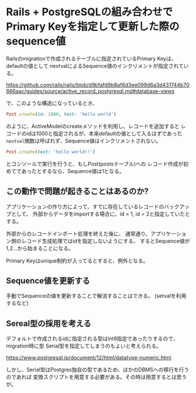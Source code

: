 # Rails + PostgreSQLの組み合わせでPrimary Keyを指定して更新した際のsequence値

Railsのmigrationで作成されるテーブルに指定されているPrimary Keyは、defaultの値として
nextvalによるSequence値のインクリメントが指定されている。

https://github.com/rails/rails/blob/d9bfafd9b8af6d3ee099d6a3d431744b70666aac/guides/source/active_record_postgresql.md#database-views

で、このような構造になっているとき、

```ruby
Post.create(id: 1000, text: 'hello world')
```

のように、ActiveModelのcreateメソッドを利用し、レコードを追加すると
レコードのidは1000と指定されるが、本来defaultの値として入るはずであった
`nextval`関数は呼ばれず、Sequence値はインクリメントされない。

```ruby
Post.create(text: 'hello world!!')
```

とコンソールで実行を行うと、もしPost(postsテーブル)への
レコード作成が初めてであったとするなら、Sequence値は1となる。

## この動作で問題が起きることはあるのか?

アプリケーションの作り方によって、すでに存在しているレコードのバックアップとして、
外部からデータをimportする場合に、id = 1, id = 2と指定していたとする。

外部からのレコードインポート処理を終えた後に、
通常通り、アプリケーション側のレコード生成処理ではidを指定しないようにする、
するとSequence値が1,2...から始まることになる。

Primary Keyはunique制約が入ってるとすると、例外となる。

## Sequence値を更新する

手動でSequenceの値を更新することで解消することはできる。
(setvalを利用するなど)

## Sereal型の採用を考える

デフォルトで作成されるidに指定される型はint8指定であったりするので、migration時に型
Serial型を指定してしまうのもよいと考えられる。

https://www.postgresql.jp/document/12/html/datatype-numeric.html

しかし、Serial型はPostgres独自の型であるため、ほかのDBMSへの移行を行うのであれば
変換スクリプトを用意する必要がある。その時は用意するとは思うが。

